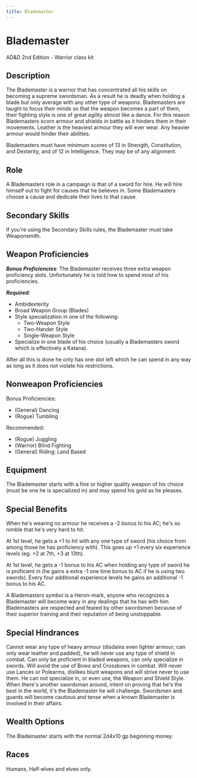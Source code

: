 ```yaml
---
title: Blademaster
---
```

# Blademaster

AD&D 2nd Edition - Warrior class kit

## Description

The Blademaster is a warrior that has concentrated
all his skills on becoming a supreme swordsman. As a result he is
deadly when holding a blade but only average with any other type of
weapons. Blademasters are taught to focus their minds so that the
weapon becomes a part of them, their fighting style is one of great
agility almost like a dance. For this reason Blademasters scorn armour
and shields in battle as it hinders them in their movements. Leather
is the heaviest armour they will ever wear. Any heavier armour would
hinder their abilities.

Blademasters must have minimum scores of 13 in Strength, Constitution,
and Dexterity, and of 12 in Intelligence. They may be of any
alignment.

## Role

A Blademasters role in a campaign is that of a sword for
hire. He will hire himself out to fight for causes that he believes
in. Some Blademasters choose a cause and dedicate their lives to that
cause.

## Secondary Skills

If you're using the Secondary Skills rules, the
Blademaster must take Weaponsmith.

## Weapon Proficiencies

***Bonus Proficiencies***: The Blademaster
receives three extra weapon proficiency slots. Unfortunately he is
told how to spend most of his proficiencies.

***Required***:
* Ambidexterity
* Broad Weapon Group (Blades)
* Style specialization in one of the following:
  * Two-Weapon Style
  * Two-Hander Style
  * Single-Weapon Style
* Specialize in one blade of his choice (usually a Blademasters sword which is effectively a Katana).

After all this is done he only has one slot left which he can spend in any way as long
as it does not violate his restrictions.

## Nonweapon Proficiencies

Bonus Proficiencies:
* (General) Dancing
* (Rogue) Tumbling

Recommended:
* (Rogue) Juggling
* (Warrior) Blind Fighting
* (General) Riding: Land Based

## Equipment

The Blademaster starts with a fine or higher quality
weapon of his choice (must be one he is specialized in) and may spend
his gold as he pleases.

## Special Benefits

When he's wearing no armour he receives a -2
bonus to his AC; he's so nimble that he's very hard to hit.

At 1st level, he gets a +1 to hit with any one type of sword (his
choice from among those he has proficiency with). This goes up +1
every six experience levels (eg. +2 at 7th, +3 at 13th).

At 1st level, he gets a -1 bonus to his AC when holding any type of
sword he is proficient in (he gains a extra -1 one time bonus to AC if
he is using two swords). Every four additional experience levels he
gains an additional -1 bonus to his AC.

A Blademasters symbol is a Heron-mark, anyone who recognizes a
Blademaster will become wary in any dealings that he has with him.
Blademasters are respected and feared by other swordsmen because of
their superior training and their reputation of being unstoppable.

## Special Hindrances

Cannot wear any type of heavy armour (disdains
even lighter armour; can only wear leather and padded), he will never
use any type of shield in combat. Can only be proficient in bladed
weapons, can only specialize in swords. Will avoid the use of Bows and
Crossbows in combat. Will never use Lances or Polearms, dislikes blunt
weapons and will strive never to use them. He can not specialize in,
or even use, the Weapon and Shield Style. When there's another
swordsman around, intent on proving that he's the best in the world,
it's the Blademaster he will challenge. Swordsmen and guards will
become cautious and tense when a known Blademaster is involved in
their affairs.

## Wealth Options

The Blademaster starts with the normal 2d4x10 gp
beginning money.

## Races

Humans, Half-elves and elves only.
